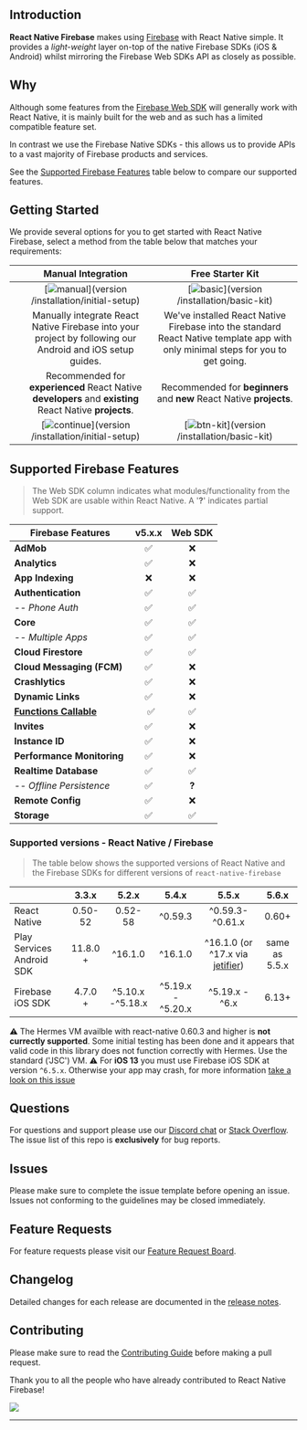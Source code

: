 ## Introduction

**React Native Firebase** makes using [Firebase](http://firebase.com) with React Native simple. It provides a _light-weight_ layer on-top of the native Firebase SDKs (iOS & Android) whilst mirroring the Firebase Web SDKs API as closely as possible.

## Why 

Although some features from the [Firebase Web SDK](https://www.npmjs.com/package/firebase) will generally work with React Native, it is mainly built for the web and as such has a limited compatible feature set.

In contrast we use the Firebase Native SDKs - this allows us to provide APIs to a vast majority of Firebase products and services.

See the [Supported Firebase Features](#Supported-Firebase-Features) table below to compare our supported features.

## Getting Started

We provide several options for you to get started with React Native Firebase, select a method from the table below that matches your requirements:

|  | Manual Integration  | Free Starter Kit |
|:---:|:-------------------:|:-----------------:|
|  | [![manual][manual]](version /installation/initial-setup) | [![basic][basic]](version /installation/basic-kit) |
|  | Manually integrate React Native Firebase into your project by following our Android and iOS setup guides. | We've installed React Native Firebase into the standard React Native template app with only minimal steps for you to get going.      |
|  | Recommended for **experienced** React Native **developers** and **existing** React Native **projects**. | Recommended for **beginners** and **new** React Native **projects**. |
|  | [![continue][btn-guide]](version /installation/initial-setup) | [![btn-kit][btn-kit]](version /installation/basic-kit) |


## Supported Firebase Features
> The Web SDK column indicates what modules/functionality from the Web SDK are usable within React Native. A '**?**' indicates partial support.

| Firebase Features          | v5.x.x | Web SDK |
| -------------------------- | :----: | :-----: |
| **AdMob**                  |   ✅   |   ❌   |
| **Analytics**              |   ✅   |   ❌   |
| **App Indexing**           |   ❌   |   ❌   |
| **Authentication**         |   ✅   |   ✅   |
| _-- Phone Auth_            |   ✅   |   ✅   |
| **Core**                   |   ✅   |   ✅   |
|  _-- Multiple Apps_        |   ✅   |   ✅   |
| **Cloud Firestore**        |   ✅   |   ✅   |
| **Cloud Messaging (FCM)**  |   ✅   |   ❌   |
| **Crashlytics**            |   ✅   |   ❌   |
| **Dynamic Links**          |   ✅   |   ❌   |
| **[Functions Callable](https://firebase.googleblog.com/2018/04/launching-cloud-functions-for-firebase-1-0.html?m=1)**              |   ✅   |   ✅   |
| **Invites**                |   ✅   |   ❌   |
| **Instance ID**            |   ✅   |   ❌   |
| **Performance Monitoring** |   ✅   |   ❌   |
| **Realtime Database**      |   ✅   |   ✅   |
| _-- Offline Persistence_   |   ✅   |  **?** |
| **Remote Config**          |   ✅   |   ❌   |
| **Storage**                |   ✅   |   ✅   |


### Supported versions - React Native / Firebase

> The table below shows the supported versions of React Native and the Firebase SDKs for different versions of `react-native-firebase`

|                           |  3.3.x   |      5.2.x       |       5.4.x       |                                  5.5.x                                   |     5.6.x     |
| ------------------------- | :------: | :--------------: | :---------------: | :----------------------------------------------------------------------: | :-----------: |
| React Native              | 0.50-52  |     0.52-58      |      ^0.59.3      |                             ^0.59.3-^0.61.x                              |     0.60+     |
| Play Services Android SDK | 11.8.0 + |     ^16.1.0      |      ^16.1.0      | ^16.1.0 (or ^17.x via [jetifier](https://github.com/mikehardy/jetifier)) | same as 5.5.x |
| Firebase iOS SDK          | 4.7.0 +  | ^5.10.x -^5.18.x | ^5.19.x - ^5.20.x |                              ^5.19.x - ^6.x                              |     6.13+     |

⚠ The Hermes VM availble with react-native 0.60.3 and higher is **not currectly supported**. Some initial testing has been done and it appears that valid code in this library does not function correctly with Hermes. Use the standard ('JSC') VM.
⚠ For **iOS 13** you must use Firebase iOS SDK at version `^6.5.x`. Otherwise your app may crash, for more information [take a look on this issue](https://github.com/invertase/react-native-firebase/issues/2409)

## Questions

For questions and support please use our [Discord chat](https://discord.gg/C9aK28N) or [Stack Overflow](https://stackoverflow.com/questions/tagged/react-native-firebase). The issue list of this repo is **exclusively** for bug reports.

## Issues

Please make sure to complete the issue template before opening an issue. Issues not conforming to the guidelines may be closed immediately.

## Feature Requests

For feature requests please visit our [Feature Request Board](https://boards.invertase.io/react-native-firebase).

## Changelog

Detailed changes for each release are documented in the [release notes](/docs/v5.x.x/release-notes).

## Contributing

Please make sure to read the [Contributing Guide](https://github.com/invertase/react-native-firebase/blob/master/CONTRIBUTING.md) before making a pull request.

Thank you to all the people who have already contributed to React Native Firebase!

<a href="graphs/contributors"><img src="https://opencollective.com/react-native-firebase/contributors.svg?width=890" /></a>

<hr>

[manual]: https://rnfirebase.io/static/media/docs-vector.cb67f7d6.png "Recommended for experienced React Native developers and existing React Native projects."
[basic]: https://rnfirebase.io/static/media/starter-project-vector.e45d010a.png "Recommended for beginners and new React Native projects."
[premium]: https://rnfirebase.io/static/media/premium-kits-vector.dc0245df.png "Recommended for beginners and new React Native projects."
[btn-guide]: https://i.imgur.com/Tmp5hku.png "View the integration guide"
[btn-kit]: https://i.imgur.com/N7GUGXo.png "Go to the basic starter kit repo"
[btn-kits]: https://i.imgur.com/1rmzlpV.png "Go to the basic starter kit repo"
